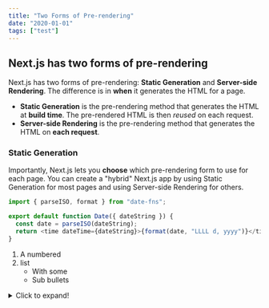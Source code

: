 ```yaml
---
title: "Two Forms of Pre-rendering"
date: "2020-01-01"
tags: ["test"]
---
```


## Next.js has two forms of pre-rendering

Next.js has two forms of pre-rendering: **Static Generation** and **Server-side Rendering**. The difference is in **when** it generates the HTML for a page.

- **Static Generation** is the pre-rendering method that generates the HTML at **build time**. The pre-rendered HTML is then _reused_ on each request.
- **Server-side Rendering** is the pre-rendering method that generates the HTML on **each request**.

### Static Generation

Importantly, Next.js lets you **choose** which pre-rendering form to use for each page. You can create a "hybrid" Next.js app by using Static Generation for most pages and using Server-side Rendering for others.

```js
import { parseISO, format } from "date-fns";

export default function Date({ dateString }) {
  const date = parseISO(dateString);
  return <time dateTime={dateString}>{format(date, "LLLL d, yyyy")}</time>;
}
```

1. A numbered
2. list
   - With some
   - Sub bullets

<details>
  <summary>Click to expand!</summary>
  
  ## Heading
  
  1. A numbered
  2. list
    - With some
    - Sub bullets
</details>
